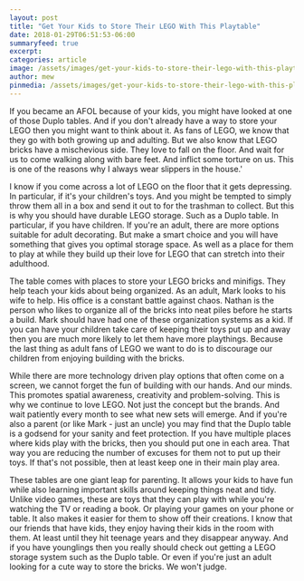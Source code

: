```yaml
---
layout: post
title: "Get Your Kids to Store Their LEGO With This Playtable"
date: 2018-01-29T06:51:53-06:00
summaryfeed: true
excerpt:  
categories: article
image: /assets/images/get-your-kids-to-store-their-lego-with-this-playtable.jpg 
author: mew
pinmedia: /assets/images/get-your-kids-to-store-their-lego-with-this-playtable-pinterest.jpg
---
```

If you became an AFOL because of your kids, you might have looked at one of those Duplo tables. And if you don't already have a way to store your LEGO then you might want to think about it. As fans of LEGO, we know that they go with both growing up and adulting. But we also know that LEGO bricks have a mischevious side. They love to fall on the floor. And wait for us to come walking along with bare feet. And inflict some torture on us. This is one of the reasons why I always wear slippers in the house.'

I know if you come across a lot of LEGO on the floor that it gets depressing. In particular, if it's your children's toys. And you might be tempted to simply throw them all in a box and send it out to for the trashman to collect. But this is why you should have durable LEGO storage. Such as a Duplo table. In particular, if you have children. If you're an adult, there are more options suitable for adult decorating. But make a smart choice and you will have something that gives you optimal storage space. As well as a place for them to play at while they build up their love for LEGO that can stretch into their adulthood.

The table comes with places to store your LEGO bricks and minifigs. They help teach your kids about being organized. As an adult, Mark looks to his wife to help. His office is a constant battle against chaos. Nathan is the person who likes to organize all of the bricks into neat piles before he starts a build. Mark should have had one of these organization systems as a kid. If you can have your children take care of keeping their toys put up and away then you are much more likely to let them have more playthings. Because the last thing as adult fans of LEGO we want to do is to discourage our children from enjoying building with the bricks.

While there are more technology driven play options that often come on a screen, we cannot forget the fun of building with our hands. And our minds. This promotes spatial awareness, creativity and problem-solving. This is why we continue to love LEGO. Not just the concept but the brands. And wait patiently every month to see what new sets will emerge. And if you're also a parent (or like Mark - just an uncle) you may find that the Duplo table is a godsend for your sanity and feet protection. If you have multiple places where kids play with the bricks, then you should put one in each area. That way you are reducing the number of excuses for them not to put up their toys. If that's not possible, then at least keep one in their main play area.

These tables are one giant leap for parenting. It allows your kids to have fun while also learning important skills around keeping things neat and tidy. Unlike video games, these are toys that they can play with while you're watching the TV or reading a book. Or playing your games on your phone or table. It also makes it easier for them to show off their creations. I know that our friends that have kids, they enjoy having their kids in the room with them. At least until they hit teenage years and they disappear anyway. And if you have younglings then you really should check out getting a LEGO storage system such as the Duplo table. Or even if you're just an adult looking for a cute way to store the bricks. We won't judge.

